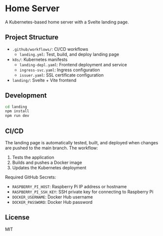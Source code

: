 # Home Server

A Kubernetes-based home server with a Svelte landing page.

## Project Structure

- `.github/workflows/`: CI/CD workflows
  - `landing.yml`: Test, build, and deploy landing page
- `k8s/`: Kubernetes manifests
  - `landing-depl.yaml`: Frontend deployment and service
  - `ingress-svc.yaml`: Ingress configuration
  - `issuer.yaml`: SSL certificate configuration
- `landing/`: Svelte + Vite frontend

## Development

```bash
cd landing
npm install
npm run dev
```

## CI/CD

The landing page is automatically tested, built, and deployed when changes are pushed to the main branch. The workflow:

1. Tests the application
2. Builds and pushes a Docker image
3. Updates the Kubernetes deployment

Required GitHub Secrets:

- `RASPBERRY_PI_HOST`: Raspberry Pi IP address or hostname
- `RASPBERRY_PI_SSH_KEY`: SSH private key for connecting to Raspberry Pi
- `DOCKER_USERNAME`: Docker Hub username
- `DOCKER_PASSWORD`: Docker Hub password

## License

MIT
